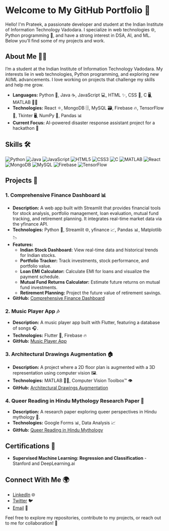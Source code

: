 # Welcome to My GitHub Portfolio 👋

Hello! I'm Prateek, a passionate developer and student at the Indian Institute of Information Technology Vadodara. I specialize in web technologies 🌐, Python programming 🐍, and have a strong interest in DSA, AI, and ML. Below you’ll find some of my projects and work.

## About Me 🧑‍💻
I’m a student at the Indian Institute of Information Technology Vadodara. My interests lie in web technologies, Python programming, and exploring new AI/ML advancements. I love working on projects that challenge my skills and help me grow.

- **Languages:** Python 🐍, Java ☕, JavaScript 💻, HTML ✨, CSS 🎨, C 🖥️, MATLAB 🧑‍🔬
- **Technologies:** React ⚛️, MongoDB 🗄️, MySQL 🗃️, Firebase 🔥, TensorFlow 🤖, Tkinter 🖥️, NumPy 🔢, Pandas 📊
- **Current Focus:** AI-powered disaster response assistant project for a hackathon 🚨

## Skills 🛠️

![Python](https://img.shields.io/badge/Python-3776AB?style=flat&logo=python&logoColor=white)
![Java](https://img.shields.io/badge/Java-007396?style=flat&logo=java&logoColor=white)
![JavaScript](https://img.shields.io/badge/JavaScript-F7DF1E?style=flat&logo=javascript&logoColor=black)
![HTML5](https://img.shields.io/badge/HTML5-E34F26?style=flat&logo=html5&logoColor=white)
![CSS3](https://img.shields.io/badge/CSS3-1572B6?style=flat&logo=css3&logoColor=white)
![C](https://img.shields.io/badge/C-A8B9CC?style=flat&logo=c&logoColor=white)
![MATLAB](https://img.shields.io/badge/MATLAB-0076A8?style=flat&logo=matlab&logoColor=white)
![React](https://img.shields.io/badge/React-61DAFB?style=flat&logo=react&logoColor=black)
![MongoDB](https://img.shields.io/badge/MongoDB-47A248?style=flat&logo=mongodb&logoColor=white)
![MySQL](https://img.shields.io/badge/MySQL-4479A1?style=flat&logo=mysql&logoColor=white)
![Firebase](https://img.shields.io/badge/Firebase-FFCA28?style=flat&logo=firebase&logoColor=black)
![TensorFlow](https://img.shields.io/badge/TensorFlow-FF6F00?style=flat&logo=tensorflow&logoColor=white)

## Projects 🚀

### 1. **Comprehensive Finance Dashboard 📊**
- **Description:** A web app built with Streamlit that provides financial tools for stock analysis, portfolio management, loan evaluation, mutual fund tracking, and retirement planning. It integrates real-time market data via the yfinance API.
- **Technologies:** Python 🐍, Streamlit 🌐, yfinance 📈, Pandas 📊, Matplotlib 📉
- **Features:**
  - **Indian Stock Dashboard:** View real-time data and historical trends for Indian stocks.
  - **Portfolio Tracker:** Track investments, stock performance, and portfolio value.
  - **Loan EMI Calculator:** Calculate EMI for loans and visualize the payment schedule.
  - **Mutual Fund Returns Calculator:** Estimate future returns on mutual fund investments.
  - **Retirement Planning:** Project the future value of retirement savings.
- **GitHub:** [Comprehensive Finance Dashboard](https://github.com/yourusername/projectname)

### 2. **Music Player App 🎶**
- **Description:** A music player app built with Flutter, featuring a database of songs 🎧.
- **Technologies:** Flutter 🦋, Firebase 🔥
- **GitHub:** [Music Player App](https://github.com/yourusername/musicplayer)

### 3. **Architectural Drawings Augmentation 🏠**
- **Description:** A project where a 2D floor plan is augmented with a 3D representation using computer vision 🖼️.
- **Technologies:** MATLAB 🧑‍🔬, Computer Vision Toolbox™ 👁️
- **GitHub:** [Architectural Drawings Augmentation](https://github.com/yourusername/projectname)

### 4. **Queer Reading in Hindu Mythology Research Paper 📜**
- **Description:** A research paper exploring queer perspectives in Hindu mythology 🌈.
- **Technologies:** Google Forms 📊, Data Analysis 📈
- **GitHub:** [Queer Reading in Hindu Mythology](https://github.com/yourusername/researchpaper)

## Certifications 🏅
- **Supervised Machine Learning: Regression and Classification** - Stanford and DeepLearning.ai

## Connect With Me 🌍
- [LinkedIn](https://www.linkedin.com/in/yourusername) 🌐
- [Twitter](https://twitter.com/yourusername) 🐦
- [Email](mailto:youremail@example.com) 📧

Feel free to explore my repositories, contribute to my projects, or reach out to me for collaboration! 🤝
